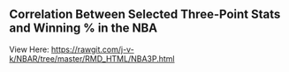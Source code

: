 ## Correlation Between Selected Three-Point Stats and Winning % in the NBA

View Here:
https://rawgit.com/j-v-k/NBAR/tree/master/RMD_HTML/NBA3P.html
